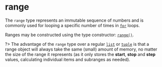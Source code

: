 # range

The `range` type represents an immutable sequence of numbers and is commonly used for looping a specific number of times in [`for`](/statements/for.md) loops.

Ranges may be constructed using the type constructor: [`range()`](/built-in-functions/range.md).

?> The advantage of the `range` type over a regular [`list`](/built-in-types/list/) or [`tuple`](/built-in-types/tuple/) is that a range object will always take the same (small) amount of memory, no matter the size of the range it represents (as it only stores the **start**, **stop** and **step** values, calculating individual items and subranges as needed).